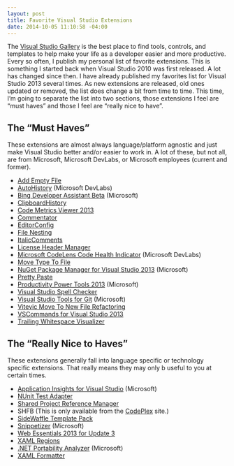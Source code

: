 ```yaml
---
layout: post
title: Favorite Visual Studio Extensions
date: 2014-10-05 11:10:58 -04:00
---
```


The [Visual Studio Gallery](http://visualstudiogallery.msdn.microsoft.com/) is the best place to find tools, controls, and templates to help make your life as a developer easier and more productive. Every so often, I publish my personal list of favorite extensions. This is something I started back when Visual Studio 2010 was first released. A lot has changed since then. I have already published my favorites list for Visual Studio 2013 several times. As new extensions are released, old ones updated or removed, the list does change a bit from time to time. This time, I’m going to separate the list into two sections, those extensions I feel are “must haves” and those I feel are “really nice to have”.

## The “Must Haves”

These extensions are almost always language/platform agnostic and just make Visual Studio better and/or easier to work in. A lot of these, but not all, are from Microsoft, Microsoft DevLabs, or Microsoft employees (current and former).

*   [Add Empty File](http://visualstudiogallery.msdn.microsoft.com/3f820e99-6c0d-41db-aa74-a18d9623b1f3)
*   [AutoHistory](http://visualstudiogallery.msdn.microsoft.com/dfcb2438-180c-4f8a-983b-62d89e141fe3) (Microsoft DevLabs)
*   [Bing Developer Assistant Beta](http://visualstudiogallery.msdn.microsoft.com/a1166718-a2d9-4a48-a5fd-504ff4ad1b65) (Microsoft)
*   [ClipboardHistory](http://visualstudiogallery.msdn.microsoft.com/62040158-8ae2-4f87-8e09-0a3a812088ec)
*   [Code Metrics Viewer 2013](http://visualstudiogallery.msdn.microsoft.com/03de6710-4573-460c-aded-96588572dc19)
*   [Commentator](http://visualstudiogallery.msdn.microsoft.com/35d6308f-b66b-4bd0-8c1d-3ce901cebdb6)
*   [EditorConfig](http://visualstudiogallery.msdn.microsoft.com/c8bccfe2-650c-4b42-bc5c-845e21f96328)
*   [File Nesting](http://visualstudiogallery.msdn.microsoft.com/3ebde8fb-26d8-4374-a0eb-1e4e2665070c)
*   [ItalicComments](http://visualstudiogallery.msdn.microsoft.com/0b439a8a-e21a-4e26-b82b-054fbf0acab7)
*   [License Header Manager](http://visualstudiogallery.msdn.microsoft.com/5647a099-77c9-4a49-91c3-94001828e99e)
*   [Microsoft CodeLens Code Health Indicator](http://visualstudiogallery.msdn.microsoft.com/f85a7ab9-b4c2-436c-a6e5-0f06e0bac16d) (Microsoft DevLabs)
*   [Move Type To File](http://visualstudiogallery.msdn.microsoft.com/5746c6ea-1f92-43f0-8bab-ec6f8573cd6a)
*   [NuGet Package Manager for Visual Studio 2013](http://visualstudiogallery.msdn.microsoft.com/4ec1526c-4a8c-4a84-b702-b21a8f5293ca) (Microsoft)
*   [Pretty Paste](http://visualstudiogallery.msdn.microsoft.com/6a23234d-45f6-4212-bac3-f6d9bb08fb1e)
*   [Productivity Power Tools 2013](http://visualstudiogallery.msdn.microsoft.com/dbcb8670-889e-4a54-a226-a48a15e4cace) (Microsoft)
*   [Visual Studio Spell Checker](http://visualstudiogallery.msdn.microsoft.com/a23de100-31a1-405c-b4b7-d6be40c3dfff)
*   [Visual Studio Tools for Git](http://visualstudiogallery.msdn.microsoft.com/abafc7d6-dcaa-40f4-8a5e-d6724bdb980c) (Microsoft)
*   [Vitevic Move To New File Refactoring](http://visualstudiogallery.msdn.microsoft.com/448120ce-825d-4ec9-8701-2631ee322590)
*   [VSCommands for Visual Studio 2013](http://visualstudiogallery.msdn.microsoft.com/c6d1c265-7007-405c-a68b-5606af238ece)
*   [Trailing Whitespace Visualizer](http://visualstudiogallery.msdn.microsoft.com/a204e29b-1778-4dae-affd-209bea658a59)  

## The “Really Nice to Haves”

These extensions generally fall into language specific or technology specific extensions. That really means they may only b useful to you at certain times.

*   [Application Insights for Visual Studio](http://visualstudiogallery.msdn.microsoft.com/82367b81-3f97-4de1-bbf1-eaf52ddc635a) (Microsoft)
*   [NUnit Test Adapter](http://visualstudiogallery.msdn.microsoft.com/6ab922d0-21c0-4f06-ab5f-4ecd1fe7175d)
*   [Shared Project Reference Manager](http://visualstudiogallery.msdn.microsoft.com/315c13a7-2787-4f57-bdf7-adae6ed54450)
*   SHFB (This is only available from the [CodePlex](http://shfb.codeplex.com/) site.)
*   [SideWaffle Template Pack](http://visualstudiogallery.msdn.microsoft.com/a16c2d07-b2e1-4a25-87d9-194f04e7a698)
*   [Snippetizer](http://visualstudiogallery.msdn.microsoft.com/3260eed5-c3c2-44f8-b705-a332d3a9f64b) (Microsoft)
*   [Web Essentials 2013 for Update 3](http://visualstudiogallery.msdn.microsoft.com/56633663-6799-41d7-9df7-0f2a504ca361)
*   [XAML Regions](http://visualstudiogallery.msdn.microsoft.com/3c534623-bb05-417f-afc0-c9e26bf0e177)
*   [.NET Portability Analyzer](http://visualstudiogallery.msdn.microsoft.com/1177943e-cfb7-4822-a8a6-e56c7905292b) (Microsoft)
*   [XAML Formatter](http://visualstudiogallery.msdn.microsoft.com/a22d0202-2653-40e0-b29e-38eb5cd501ad)
